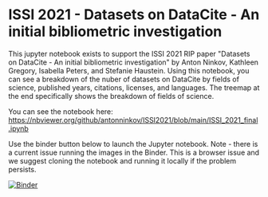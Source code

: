 # ISSI 2021 - Datasets on DataCite - An initial bibliometric investigation

This jupyter notebook exists to support the ISSI 2021 RIP paper "Datasets on DataCite - An initial bibliometric investigation" by Anton Ninkov, Kathleen Gregory, Isabella Peters, and Stefanie Haustein. Using this notebook, you can see a breakdown of the nuber of datasets on DataCite by fields of science, published years, citations, licenses, and languages. The treemap at the end specifically shows the breakdown of fields of science.

You can see the notebook here: 
https://nbviewer.org/github/antonninkov/ISSI2021/blob/main/ISSI_2021_final.ipynb


Use the binder button below to launch the Jupyter notebook. Note - there is a current issue running the images in the Binder. This is a browser issue and we suggest cloning the notebook and running it locally if the problem persists. 

[![Binder](https://mybinder.org/badge_logo.svg)](https://mybinder.org/v2/gh/antonninkov/ISSI2021/HEAD)
